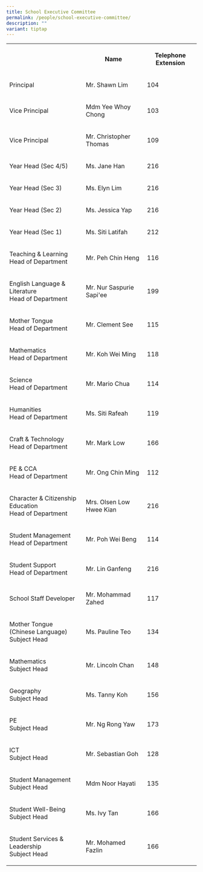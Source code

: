 ```yaml
---
title: School Executive Committee
permalink: /people/school-executive-committee/
description: ""
variant: tiptap
---
```

<table style="minWidth: 75px">
<colgroup>
<col>
<col>
<col>
</colgroup>
<tbody>
<tr>
<th rowspan="1" colspan="1">
<p></p>
</th>
<th rowspan="1" colspan="1">
<p>Name</p>
</th>
<th rowspan="1" colspan="1">
<p>Telephone Extension</p>
</th>
</tr>
<tr>
<td rowspan="1" colspan="1">
<p>Principal</p>
</td>
<td rowspan="1" colspan="1">
<p>Mr. Shawn Lim</p>
</td>
<td rowspan="1" colspan="1">
<p>104</p>
</td>
</tr>
<tr>
<td rowspan="1" colspan="1">
<p>Vice Principal</p>
</td>
<td rowspan="1" colspan="1">
<p>Mdm Yee Whoy Chong</p>
</td>
<td rowspan="1" colspan="1">
<p>103</p>
</td>
</tr>
<tr>
<td rowspan="1" colspan="1">
<p>Vice Principal</p>
</td>
<td rowspan="1" colspan="1">
<p>Mr. Christopher Thomas</p>
</td>
<td rowspan="1" colspan="1">
<p>109</p>
</td>
</tr>
<tr>
<td rowspan="1" colspan="1">
<p>Year Head (Sec 4/5)</p>
</td>
<td rowspan="1" colspan="1">
<p>Ms. Jane Han</p>
</td>
<td rowspan="1" colspan="1">
<p>216</p>
</td>
</tr>
<tr>
<td rowspan="1" colspan="1">
<p>Year Head (Sec 3)</p>
</td>
<td rowspan="1" colspan="1">
<p>Ms. Elyn Lim</p>
</td>
<td rowspan="1" colspan="1">
<p>216</p>
</td>
</tr>
<tr>
<td rowspan="1" colspan="1">
<p>Year Head (Sec 2)</p>
</td>
<td rowspan="1" colspan="1">
<p>Ms. Jessica Yap</p>
</td>
<td rowspan="1" colspan="1">
<p>216</p>
</td>
</tr>
<tr>
<td rowspan="1" colspan="1">
<p>Year Head (Sec 1)</p>
</td>
<td rowspan="1" colspan="1">
<p>Ms. Siti Latifah</p>
</td>
<td rowspan="1" colspan="1">
<p>212</p>
</td>
</tr>
<tr>
<td rowspan="1" colspan="1">
<p>Teaching &amp; Learning
<br>Head of Department</p>
</td>
<td rowspan="1" colspan="1">
<p>Mr. Peh Chin Heng</p>
</td>
<td rowspan="1" colspan="1">
<p>116</p>
</td>
</tr>
<tr>
<td rowspan="1" colspan="1">
<p>English Language &amp; Literature
<br>Head of Department</p>
</td>
<td rowspan="1" colspan="1">
<p>Mr. Nur Saspurie Sapi'ee</p>
</td>
<td rowspan="1" colspan="1">
<p>199</p>
</td>
</tr>
<tr>
<td rowspan="1" colspan="1">
<p>Mother Tongue
<br>Head of Department</p>
</td>
<td rowspan="1" colspan="1">
<p>Mr. Clement See</p>
</td>
<td rowspan="1" colspan="1">
<p>115</p>
</td>
</tr>
<tr>
<td rowspan="1" colspan="1">
<p>Mathematics
<br>Head of Department</p>
</td>
<td rowspan="1" colspan="1">
<p>Mr. Koh Wei Ming</p>
</td>
<td rowspan="1" colspan="1">
<p>118</p>
</td>
</tr>
<tr>
<td rowspan="1" colspan="1">
<p>Science
<br>Head of Department</p>
</td>
<td rowspan="1" colspan="1">
<p>Mr. Mario Chua</p>
</td>
<td rowspan="1" colspan="1">
<p>114</p>
</td>
</tr>
<tr>
<td rowspan="1" colspan="1">
<p>Humanities
<br>Head of Department</p>
</td>
<td rowspan="1" colspan="1">
<p>Ms. Siti Rafeah</p>
</td>
<td rowspan="1" colspan="1">
<p>119</p>
</td>
</tr>
<tr>
<td rowspan="1" colspan="1">
<p>Craft &amp; Technology
<br>Head of Department</p>
</td>
<td rowspan="1" colspan="1">
<p>Mr. Mark Low</p>
</td>
<td rowspan="1" colspan="1">
<p>166</p>
</td>
</tr>
<tr>
<td rowspan="1" colspan="1">
<p>PE &amp; CCA
<br>Head of Department</p>
</td>
<td rowspan="1" colspan="1">
<p>Mr. Ong Chin Ming</p>
</td>
<td rowspan="1" colspan="1">
<p>112</p>
</td>
</tr>
<tr>
<td rowspan="1" colspan="1">
<p>Character &amp; Citizenship Education
<br>Head of Department</p>
</td>
<td rowspan="1" colspan="1">
<p>Mrs. Olsen Low Hwee Kian</p>
</td>
<td rowspan="1" colspan="1">
<p>216</p>
</td>
</tr>
<tr>
<td rowspan="1" colspan="1">
<p>Student Management
<br>Head of Department</p>
</td>
<td rowspan="1" colspan="1">
<p>Mr. Poh Wei Beng</p>
</td>
<td rowspan="1" colspan="1">
<p>114</p>
</td>
</tr>
<tr>
<td rowspan="1" colspan="1">
<p>Student Support
<br>Head of Department</p>
</td>
<td rowspan="1" colspan="1">
<p>Mr. Lin Ganfeng</p>
</td>
<td rowspan="1" colspan="1">
<p>216</p>
</td>
</tr>
<tr>
<td rowspan="1" colspan="1">
<p>School Staff Developer</p>
</td>
<td rowspan="1" colspan="1">
<p>Mr. Mohammad Zahed</p>
</td>
<td rowspan="1" colspan="1">
<p>117</p>
</td>
</tr>
<tr>
<td rowspan="1" colspan="1">
<p>Mother Tongue (Chinese Language)
<br>Subject Head</p>
</td>
<td rowspan="1" colspan="1">
<p>Ms. Pauline Teo</p>
</td>
<td rowspan="1" colspan="1">
<p>134</p>
</td>
</tr>
<tr>
<td rowspan="1" colspan="1">
<p>Mathematics
<br>Subject Head</p>
</td>
<td rowspan="1" colspan="1">
<p>Mr. Lincoln Chan</p>
</td>
<td rowspan="1" colspan="1">
<p>148</p>
</td>
</tr>
<tr>
<td rowspan="1" colspan="1">
<p>Geography
<br>Subject Head</p>
</td>
<td rowspan="1" colspan="1">
<p>Ms. Tanny Koh</p>
</td>
<td rowspan="1" colspan="1">
<p>156</p>
</td>
</tr>
<tr>
<td rowspan="1" colspan="1">
<p>PE
<br>Subject Head</p>
</td>
<td rowspan="1" colspan="1">
<p>Mr. Ng Rong Yaw</p>
</td>
<td rowspan="1" colspan="1">
<p>173</p>
</td>
</tr>
<tr>
<td rowspan="1" colspan="1">
<p>ICT
<br>Subject Head</p>
</td>
<td rowspan="1" colspan="1">
<p>Mr. Sebastian Goh</p>
</td>
<td rowspan="1" colspan="1">
<p>128</p>
</td>
</tr>
<tr>
<td rowspan="1" colspan="1">
<p>Student Management
<br>Subject Head</p>
</td>
<td rowspan="1" colspan="1">
<p>Mdm Noor Hayati</p>
</td>
<td rowspan="1" colspan="1">
<p>135</p>
</td>
</tr>
<tr>
<td rowspan="1" colspan="1">
<p>Student Well-Being
<br>Subject Head</p>
</td>
<td rowspan="1" colspan="1">
<p>Ms. Ivy Tan</p>
</td>
<td rowspan="1" colspan="1">
<p>166</p>
</td>
</tr>
<tr>
<td rowspan="1" colspan="1">
<p>Student Services &amp; Leadership
<br>Subject Head</p>
</td>
<td rowspan="1" colspan="1">
<p>Mr. Mohamed Fazlin</p>
</td>
<td rowspan="1" colspan="1">
<p>166</p>
</td>
</tr>
</tbody>
</table>
<p></p>